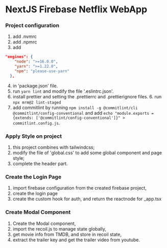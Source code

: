 # NextJS Firebase Netflix WebApp

### Project configuration

1. add .nvmrc
2. add .npmrc
3. add

```json
"engines": {
    "node": ">=16.0.0",
    "yarn": ">=1.22.0",
    "npm": "please-use-yarn"
  },
```

4. in 'package.json' file.
5. run `yarn lint` and modify the file '.eslintrc.json'.
6. install prettier and setting the .prettierrc and .prettierignore files. 6. run `npx mrm@2 lint-staged`
7. add commitlint by running `npm install -g @commitlint/cli @commitlint/config-conventional` and add `echo "module.exports = {extends: ['@commitlint/config-conventional']}" > commitlint.config.js`.

### Apply Style on project

1. this project combines with tailwindcss;
2. modify the file of 'global.css' to add some global component and page style;
3. complete the header part.

### Create the Login Page

1. import firebase configuration from the created firebase project,
2. create the login page
3. create the custom hook for auth, and return the reactnode for \_app.tsx

### Create Modal Component

1. Create the Modal component,
2. import the recoil.js to manage state globally,
3. get movie info from TMDB, and store in recoil state,
4. extract the trailer key and get the trailer video from youtube.
